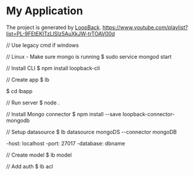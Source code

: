 # My Application

The project is generated by [LoopBack](http://loopback.io).
https://www.youtube.com/playlist?list=PL-9FEtEKITzLlSIz5AuXkJW-trTOAV00d

// Use legacy cmd if windows

// Linux - Make sure mongo is running
$ sudo service mongod start

// Install CLI
$ npm install loopback-cli

// Create app
$ lb

$ cd lbapp

// Run server
$ node .

// Install Mongo connector
$ npm install --save loopback-connector-mongodb

// Setup datasource
$ lb datasource mongoDS --connector mongoDB

-host: localhost
-port: 27017
-database: dbname

// Create model
$ lb model

// Add auth
$ lb acl
